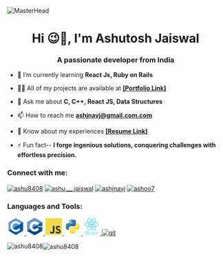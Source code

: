 ![MasterHead](https://repository-images.githubusercontent.com/588181932/e36ec678-7984-4cdd-8e4c-a3932772ff8e)
<h1 align="center">Hi 😉👋, I'm Ashutosh Jaiswal</h1>
<h3 align="center">A passionate developer from India</h3>

<!--- 🔭 I’m currently working on (p1 link)-->

- 🌱 I’m currently learning **React Js, Ruby on Rails**

- 👨‍💻 All of my projects are available at **<a href="https://my-portfolio-bay-pi-53.vercel.app/" target="_blank">[Portfolio Link]</a>**

- 💬 Ask me about **C, C++, React JS, Data Structures**

- 📫 How to reach me **[ashjnavj@gmail.com.com](mailto:ashjnavj@gmail.com)**

- 📄 Know about my experiences **<a href="https://drive.google.com/drive/folders/17QisbI-Ulo41pBm_tmFGbHcxfXGYDcIA?usp=drive_link" target="_blank">[Resume Link]</a>**

- ⚡ Fun fact-- **I forge ingenious solutions, conquering challenges with effortless precision.**

<h3 align="left">Connect with me:</h3>
<p align="left">
<a href="https://linkedin.com/in/ashu8408" target="blank"><img align="center" src="https://raw.githubusercontent.com/rahuldkjain/github-profile-readme-generator/master/src/images/icons/Social/linked-in-alt.svg" alt="ashu8408" height="30" width="40" /></a>
<a href="https://instagram.com/ashu.__.jaiswal" target="blank"><img align="center" src="https://raw.githubusercontent.com/rahuldkjain/github-profile-readme-generator/master/src/images/icons/Social/instagram.svg" alt="ashu.__.jaiswal" height="30" width="40" /></a>
<a href="https://www.hackerrank.com/ashjnavj" target="blank"><img align="center" src="https://raw.githubusercontent.com/rahuldkjain/github-profile-readme-generator/master/src/images/icons/Social/hackerrank.svg" alt="ashjnavj" height="30" width="40" /></a>
<a href="https://www.leetcode.com/ashoo7" target="blank"><img align="center" src="https://raw.githubusercontent.com/rahuldkjain/github-profile-readme-generator/master/src/images/icons/Social/leet-code.svg" alt="ashoo7" height="30" width="40" /></a>
</p>

<h3 align="left">Languages and Tools:</h3>
<p align="left"> <a href="https://www.cprogramming.com/" target="_blank" rel="noreferrer"> <img src="https://raw.githubusercontent.com/devicons/devicon/master/icons/c/c-original.svg" alt="c" width="40" height="40"/> </a> <a href="https://www.w3schools.com/cpp/" target="_blank" rel="noreferrer"> <img src="https://raw.githubusercontent.com/devicons/devicon/master/icons/cplusplus/cplusplus-original.svg" alt="cplusplus" width="40" height="40"/> </a> <a href="https://developer.mozilla.org/en-US/docs/Web/JavaScript" target="_blank" rel="noreferrer"> <img src="https://raw.githubusercontent.com/devicons/devicon/master/icons/javascript/javascript-original.svg" alt="javascript" width="40" height="40"/> </a> <a href="https://www.python.org" target="_blank" rel="noreferrer"> <img src="https://raw.githubusercontent.com/devicons/devicon/master/icons/python/python-original.svg" alt="python" width="40" height="40"/> </a> <a href="https://reactjs.org/" target="_blank" rel="noreferrer"> <img src="https://raw.githubusercontent.com/devicons/devicon/master/icons/react/react-original-wordmark.svg" alt="react" width="40" height="40"/> </a> 
<a href="https://www.cprogramming.com/" target="_blank" rel="noreferrer"> <img src="https://github.com/rahuldkjain/github-profile-readme-generator/blob/master/src/images/icons/Other/git.svg" alt="git" width="40" height="40"/> </a></p>


<p><img align="left" src="https://github-readme-stats.vercel.app/api/top-langs?username=ashu8408&show_icons=true&locale=en&layout=compact" alt="ashu8408" /></p>

<!--<p>&nbsp;<img align="center" src="https://github-readme-stats.vercel.app/api?username=ashu8408&show_icons=true&locale=en" alt="ashu8408" /></p>-->

<p><img align="center" src="https://github-readme-streak-stats.herokuapp.com/?user=ashu8408&" alt="ashu8408" /></p>
